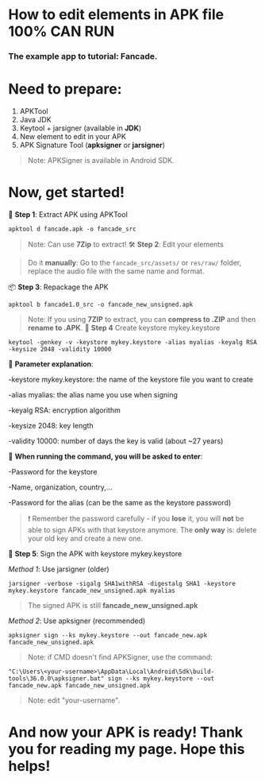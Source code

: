 # How to edit elements in APK file 100% CAN RUN
### The example app to tutorial: Fancade.
# Need to prepare:
1. APKTool
2. Java JDK
3. Keytool + jarsigner (available in **JDK**)
4. New element to edit in your APK
5. APK Signature Tool (**apksigner** or **jarsigner**)
> Note: APKSigner is available in Android SDK.
# Now, get started!
🧩 **Step 1**: Extract APK using APKTool


``` 
apktool d fancade.apk -o fancade_src
 ```


> Note: Can use **7Zip** to extract!
🛠 **Step 2**: Edit your elements


> Do it **manually**: Go to the `fancade_src/assets/` or `res/raw/` folder, replace the audio file with the same name and format.


📦 **Step 3**: Repackage the APK


```
apktool b fancade1.0_src -o fancade_new_unsigned.apk
```


> Note: If you using **7ZIP** to extract, you can **compress to .ZIP** and then **rename to .APK**.
🔐 **Step 4** Create keystore mykey.keystore


``` 
keytool -genkey -v -keystore mykey.keystore -alias myalias -keyalg RSA -keysize 2048 -validity 10000
```


📌 **Parameter explanation**:


-keystore mykey.keystore: the name of the keystore file you want to create


-alias myalias: the alias name you use when signing


-keyalg RSA: encryption algorithm


-keysize 2048: key length


-validity 10000: number of days the key is valid (about ~27 years)


📝 **When running the command, you will be asked to enter**:


-Password for the keystore


-Name, organization, country,...


-Password for the alias (can be the same as the keystore password)


>❗ Remember the password carefully - if you **lose** it, you will **not** be able to sign APKs with that keystore anymore. The **only way** is: delete your old key and create a new one.


🔐 **Step 5**: Sign the APK with keystore mykey.keystore


*Method 1*: Use jarsigner (older)


```
jarsigner -verbose -sigalg SHA1withRSA -digestalg SHA1 -keystore mykey.keystore fancade_new_unsigned.apk myalias
```


> The signed APK is still **fancade_new_unsigned.apk**


*Method 2*: Use apksigner (recommended)


``` 
apksigner sign --ks mykey.keystore --out fancade_new.apk fancade_new_unsigned.apk
 ```


> Note: if CMD doesn't find APKSigner, use the command:


``` 
"C:\Users\<your-username>\AppData\Local\Android\Sdk\build-tools\36.0.0\apksigner.bat" sign --ks mykey.keystore --out fancade_new.apk fancade_new_unsigned.apk
```


> Note: edit "your-username".


# And now your APK is ready! Thank you for reading my page. Hope this helps!
